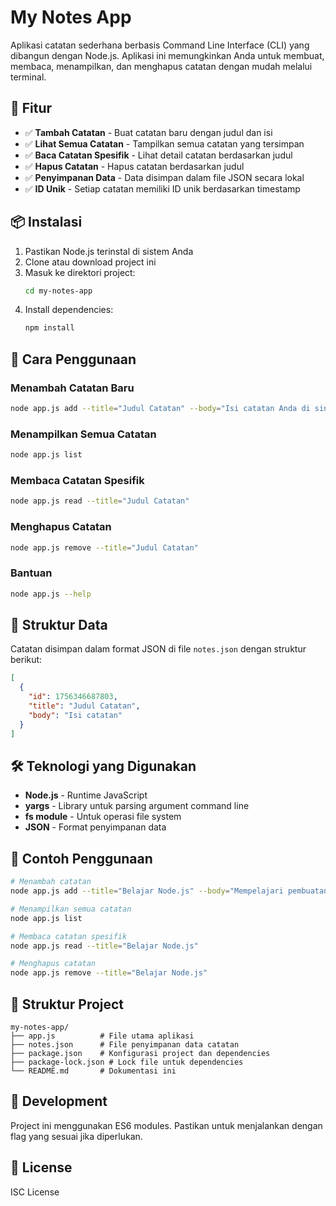 # My Notes App

Aplikasi catatan sederhana berbasis Command Line Interface (CLI) yang dibangun dengan Node.js. Aplikasi ini memungkinkan Anda untuk membuat, membaca, menampilkan, dan menghapus catatan dengan mudah melalui terminal.

## 🚀 Fitur

- ✅ **Tambah Catatan** - Buat catatan baru dengan judul dan isi
- ✅ **Lihat Semua Catatan** - Tampilkan semua catatan yang tersimpan
- ✅ **Baca Catatan Spesifik** - Lihat detail catatan berdasarkan judul
- ✅ **Hapus Catatan** - Hapus catatan berdasarkan judul
- ✅ **Penyimpanan Data** - Data disimpan dalam file JSON secara lokal
- ✅ **ID Unik** - Setiap catatan memiliki ID unik berdasarkan timestamp

## 📦 Instalasi

1. Pastikan Node.js terinstal di sistem Anda
2. Clone atau download project ini
3. Masuk ke direktori project:
   ```bash
   cd my-notes-app
   ```
4. Install dependencies:
   ```bash
   npm install
   ```

## 🎯 Cara Penggunaan

### Menambah Catatan Baru
```bash
node app.js add --title="Judul Catatan" --body="Isi catatan Anda di sini"
```

### Menampilkan Semua Catatan
```bash
node app.js list
```

### Membaca Catatan Spesifik
```bash
node app.js read --title="Judul Catatan"
```

### Menghapus Catatan
```bash
node app.js remove --title="Judul Catatan"
```

### Bantuan
```bash
node app.js --help
```

## 📁 Struktur Data

Catatan disimpan dalam format JSON di file `notes.json` dengan struktur berikut:
```json
[
  {
    "id": 1756346687803,
    "title": "Judul Catatan",
    "body": "Isi catatan"
  }
]
```

## 🛠️ Teknologi yang Digunakan

- **Node.js** - Runtime JavaScript
- **yargs** - Library untuk parsing argument command line
- **fs module** - Untuk operasi file system
- **JSON** - Format penyimpanan data

## 📝 Contoh Penggunaan

```bash
# Menambah catatan
node app.js add --title="Belajar Node.js" --body="Mempelajari pembuatan aplikasi CLI"

# Menampilkan semua catatan
node app.js list

# Membaca catatan spesifik
node app.js read --title="Belajar Node.js"

# Menghapus catatan
node app.js remove --title="Belajar Node.js"
```

## 🎨 Struktur Project

```
my-notes-app/
├── app.js          # File utama aplikasi
├── notes.json      # File penyimpanan data catatan
├── package.json    # Konfigurasi project dan dependencies
├── package-lock.json # Lock file untuk dependencies
└── README.md       # Dokumentasi ini
```

## 🔧 Development

Project ini menggunakan ES6 modules. Pastikan untuk menjalankan dengan flag yang sesuai jika diperlukan.

## 📄 License

ISC License
